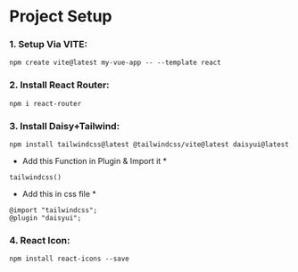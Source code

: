 # Project Setup 

### 1. Setup Via VITE: 
```
npm create vite@latest my-vue-app -- --template react
```

### 2. Install React Router: 
```
npm i react-router
```


### 3. Install Daisy+Tailwind: 
```
npm install tailwindcss@latest @tailwindcss/vite@latest daisyui@latest
```
* Add this Function in Plugin & Import it *
```
tailwindcss()
```
* Add this in css file *
```
@import "tailwindcss";
@plugin "daisyui";
```

### 4. React Icon: 
```
npm install react-icons --save
```

